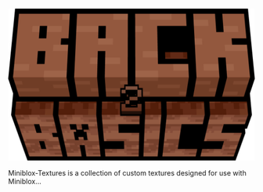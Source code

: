 ![Miniblox Textures Preview](b2b_logo.png)

Miniblox-Textures is a collection of custom textures designed for use with Miniblox...
